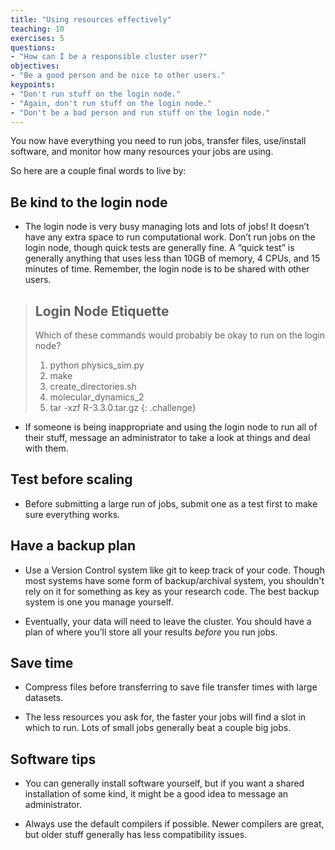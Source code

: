 ```yaml
---
title: "Using resources effectively"
teaching: 10
exercises: 5
questions:
- "How can I be a responsible cluster user?"
objectives:
- "Be a good person and be nice to other users."
keypoints:
- "Don't run stuff on the login node."
- "Again, don't run stuff on the login node."
- "Don't be a bad person and run stuff on the login node."
---
```


You now have everything you need to run jobs, transfer files, use/install software, and monitor how
many resources your jobs are using.

So here are a couple final words to live by:

## Be kind to the login node

* The login node is very busy managing lots and lots of jobs! It doesn’t have any extra space to run
  computational work. Don’t run jobs on the login node, though quick tests are generally fine. A
  “quick test” is generally anything that uses less than 10GB of memory, 4 CPUs, and 15 minutes of
  time. Remember, the login node is to be shared with other users.

> ## Login Node Etiquette
> 
> Which of these commands would probably be okay to run on the login node?
> 1. python physics_sim.py
> 2. make
> 3. create_directories.sh
> 4. molecular_dynamics_2
> 5. tar -xzf R-3.3.0.tar.gz
{: .challenge}

* If someone is being inappropriate and using the login node to run all of their stuff, message an
  administrator to take a look at things and deal with them.

## Test before scaling

* Before submitting a large run of jobs, submit one as a test first to make sure everything works.

## Have a backup plan

* Use a Version Control system like git to keep track of your code. Though most systems have some
  form of backup/archival system, you shouldn't rely on it for something as key as your research
  code. The best backup system is one you manage yourself.

* Eventually, your data will need to leave the cluster. You should have a plan of where you’ll store
  all your results *before* you run jobs.

## Save time

* Compress files before transferring to save file transfer times with large datasets.

* The less resources you ask for, the faster your jobs will find a slot in which to run. Lots of
  small jobs generally beat a couple big jobs.

## Software tips

* You can generally install software yourself, but if you want a shared installation of some kind,
  it might be a good idea to message an administrator.

* Always use the default compilers if possible. Newer compilers are great, but older stuff generally
  has less compatibility issues.
